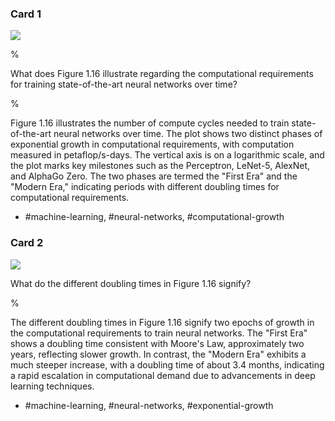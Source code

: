 ### Card 1

![](https://cdn.mathpix.com/cropped/2024_05_18_dc0381fb1e39cc4997a4g-1.jpg?height=996&width=1470&top_left_y=225&top_left_x=171)
  
%
  
What does Figure 1.16 illustrate regarding the computational requirements for training state-of-the-art neural networks over time?

%

Figure 1.16 illustrates the number of compute cycles needed to train state-of-the-art neural networks over time. The plot shows two distinct phases of exponential growth in computational requirements, with computation measured in petaflop/s-days. The vertical axis is on a logarithmic scale, and the plot marks key milestones such as the Perceptron, LeNet-5, AlexNet, and AlphaGo Zero. The two phases are termed the "First Era" and the "Modern Era," indicating periods with different doubling times for computational requirements.

- #machine-learning, #neural-networks, #computational-growth

### Card 2

![](https://cdn.mathpix.com/cropped/2024_05_18_dc0381fb1e39cc4997a4g-1.jpg?height=996&width=1470&top_left_y=225&top_left_x=171)

What do the different doubling times in Figure 1.16 signify?

%

The different doubling times in Figure 1.16 signify two epochs of growth in the computational requirements to train neural networks. The "First Era" shows a doubling time consistent with Moore's Law, approximately two years, reflecting slower growth. In contrast, the "Modern Era" exhibits a much steeper increase, with a doubling time of about 3.4 months, indicating a rapid escalation in computational demand due to advancements in deep learning techniques.

- #machine-learning, #neural-networks, #exponential-growth
